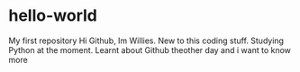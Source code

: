 # hello-world
My first repository
Hi Github, Im Willies. New to this coding stuff. Studying Python at the moment.
Learnt about Github theother day and i want to know more
